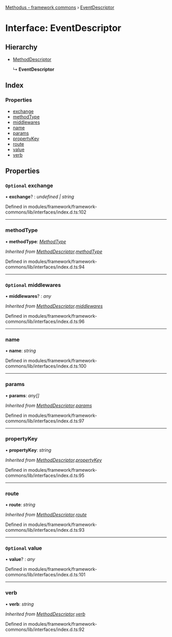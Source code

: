 [Methodus - framework commons](../globals.md) › [EventDescriptor](eventdescriptor.md)

# Interface: EventDescriptor

## Hierarchy

* [MethodDescriptor](methoddescriptor.md)

  ↳ **EventDescriptor**

## Index

### Properties

* [exchange](eventdescriptor.md#optional-exchange)
* [methodType](eventdescriptor.md#methodtype)
* [middlewares](eventdescriptor.md#optional-middlewares)
* [name](eventdescriptor.md#name)
* [params](eventdescriptor.md#params)
* [propertyKey](eventdescriptor.md#propertykey)
* [route](eventdescriptor.md#route)
* [value](eventdescriptor.md#optional-value)
* [verb](eventdescriptor.md#verb)

## Properties

### `Optional` exchange

• **exchange**? : *undefined | string*

Defined in modules/framework/framework-commons/lib/interfaces/index.d.ts:102

___

###  methodType

• **methodType**: *[MethodType](../enums/methodtype.md)*

*Inherited from [MethodDescriptor](methoddescriptor.md).[methodType](methoddescriptor.md#methodtype)*

Defined in modules/framework/framework-commons/lib/interfaces/index.d.ts:94

___

### `Optional` middlewares

• **middlewares**? : *any*

*Inherited from [MethodDescriptor](methoddescriptor.md).[middlewares](methoddescriptor.md#optional-middlewares)*

Defined in modules/framework/framework-commons/lib/interfaces/index.d.ts:96

___

###  name

• **name**: *string*

Defined in modules/framework/framework-commons/lib/interfaces/index.d.ts:100

___

###  params

• **params**: *any[]*

*Inherited from [MethodDescriptor](methoddescriptor.md).[params](methoddescriptor.md#params)*

Defined in modules/framework/framework-commons/lib/interfaces/index.d.ts:97

___

###  propertyKey

• **propertyKey**: *string*

*Inherited from [MethodDescriptor](methoddescriptor.md).[propertyKey](methoddescriptor.md#propertykey)*

Defined in modules/framework/framework-commons/lib/interfaces/index.d.ts:95

___

###  route

• **route**: *string*

*Inherited from [MethodDescriptor](methoddescriptor.md).[route](methoddescriptor.md#route)*

Defined in modules/framework/framework-commons/lib/interfaces/index.d.ts:93

___

### `Optional` value

• **value**? : *any*

Defined in modules/framework/framework-commons/lib/interfaces/index.d.ts:101

___

###  verb

• **verb**: *string*

*Inherited from [MethodDescriptor](methoddescriptor.md).[verb](methoddescriptor.md#verb)*

Defined in modules/framework/framework-commons/lib/interfaces/index.d.ts:92
